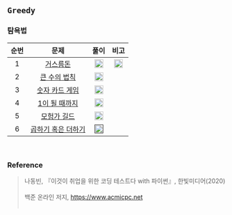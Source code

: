## `Greedy`
### 탐욕법

순번|문제|풀이|비고
:---:|:---:|:---:|:---:|
1|[거스름돈](https://www.acmicpc.net/problem/5585)|<a href="https://github.com/CHUrururu/CodingTest/blob/master/Greedy/Solution/1_%EA%B1%B0%EC%8A%A4%EB%A6%84%EB%8F%88.py"><img src="https://cdn-icons-png.flaticon.com/512/25/25284.png" width="20" height="20"/></a>|<img src="https://d2gd6pc034wcta.cloudfront.net/tier/4.svg" width="20" height="20">|
2|[큰 수의 법칙](https://github.com/CHUrururu/CodingTest/blob/master/Greedy/Problem/2_%ED%81%B0%20%EC%88%98%EC%9D%98%20%EB%B2%95%EC%B9%99.md)|<a href="https://github.com/CHUrururu/CodingTest/blob/master/Greedy/Solution/2_%ED%81%B0%20%EC%88%98%EC%9D%98%20%EB%B2%95%EC%B9%99.py"><img src="https://cdn-icons-png.flaticon.com/512/25/25284.png" width="20" height="20"/></a>||
3|[숫자 카드 게임](https://github.com/CHUrururu/CodingTest/blob/master/Greedy/Problem/3_%EC%88%AB%EC%9E%90%20%EC%B9%B4%EB%93%9C%20%EA%B2%8C%EC%9E%84.md)|<a href="https://github.com/CHUrururu/CodingTest/blob/master/Greedy/Solution/3_%EC%88%AB%EC%9E%90%20%EC%B9%B4%EB%93%9C%20%EA%B2%8C%EC%9E%84.py"><img src="https://cdn-icons-png.flaticon.com/512/25/25284.png" width="20" height="20"/></a>||
4|[1이 될 때까지](https://github.com/CHUrururu/CodingTest/blob/master/Greedy/Problem/4_1%EC%9D%B4%20%EB%90%A0%20%EB%95%8C%EA%B9%8C%EC%A7%80.md)|<a href="https://github.com/CHUrururu/CodingTest/blob/master/Greedy/Solution/4_1%EC%9D%B4%20%EB%90%A0%20%EB%95%8C%EA%B9%8C%EC%A7%80.py"><img src="https://cdn-icons-png.flaticon.com/512/25/25284.png" width="20" height="20"/></a>||
5|[모험가 길드](https://github.com/CHUrururu/CodingTest/blob/master/Greedy/Problem/5_%EB%AA%A8%ED%97%98%EA%B0%80%20%EA%B8%B8%EB%93%9C.md)|<a href="https://github.com/CHUrururu/CodingTest/blob/master/Greedy/Solution/5_%EB%AA%A8%ED%97%98%EA%B0%80%20%EA%B8%B8%EB%93%9C.py"><img src="https://cdn-icons-png.flaticon.com/512/25/25284.png" width="20" height="20"/></a>||
6|[곱하기 혹은 더하기]()|<a href=""><img src="https://cdn-icons-png.flaticon.com/512/25/25284.png" width="20" height="20"/></a>||
<br/>

### Reference
> 나동빈, 『이것이 취업을 위한 코딩 테스트다 with 파이썬』, 한빛미디어(2020)<br/><br/> 
> 백준 온라인 저지, https://www.acmicpc.net<br/><br/>
